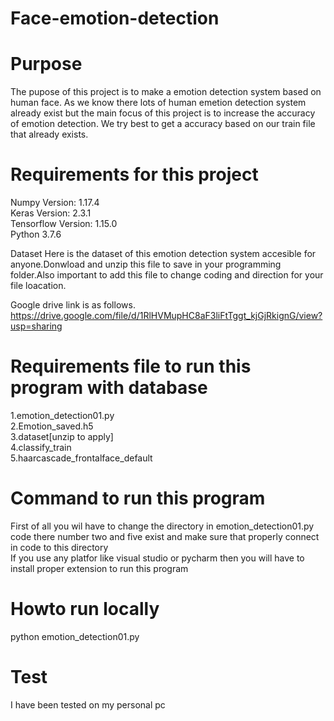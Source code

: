 # Face-emotion-detection
# Purpose

The pupose of this project is to make a emotion detection system based on human face.
As we know there lots of human emetion detection system already exist but the main focus of this project is to increase the accuracy of emotion detection.
We try best to get a accuracy based on our train file that already exists.


# Requirements for this project

Numpy Version: 1.17.4\
Keras Version: 2.3.1\
Tensorflow Version: 1.15.0\
Python 3.7.6

Dataset
Here is the dataset of this emotion detection system accesible for anyone.Donwload and unzip this file to save in your programming folder.Also important to add this file to change coding and direction for your file loacation. 

Google drive link is as follows.
https://drive.google.com/file/d/1RlHVMupHC8aF3liFtTggt_kjGjRkignG/view?usp=sharing

# Requirements file to run this program with database
1.emotion_detection01.py\
2.Emotion_saved.h5\
3.dataset[unzip to apply]\
4.classify_train\
5.haarcascade_frontalface_default


# Command to run this program
First of all you wil have to change the directory in emotion_detection01.py code there number
two and five exist and make sure that properly connect in code to this directory\
If you use any platfor like visual studio or pycharm then you will have to install proper extension to run this program

# Howto run locally

python emotion_detection01.py

# Test
I have been tested on my personal pc

